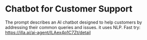 # Chatbot for Customer Support
The prompt describes an AI chatbot designed to help customers by addressing their common queries and issues. it uses NLP.
Fast try: https://illa.ai/ai-agent/ILAex4p1C7Zt/detail
